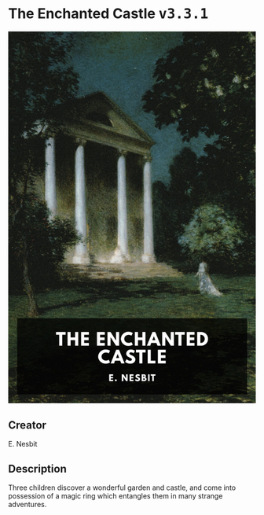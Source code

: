 
# The Enchanted Castle <kbd>v3.3.1</kbd>

<center>
  <img src="./cover-1024.jpg"/>
</center>

## Creator
E. Nesbit

## Description
Three children discover a wonderful garden and castle, and come into possession of a magic ring which entangles them in many strange adventures.
